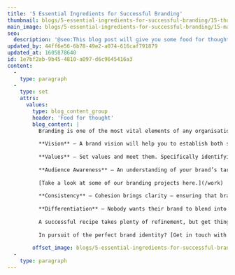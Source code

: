 ```yaml
---
title: '5 Essential Ingredients for Successful Branding'
thumbnail: blogs/5-essential-ingredients-for-successful-branding/15-thumbnail-image.jpg
main_image: blogs/5-essential-ingredients-for-successful-branding/15-main-image.jpg
seo:
  description: '@seo:This blog post will give you some food for thought. In pursuit of the perfect brand identity? Get in touch with our team on 01253 297900.'
updated_by: 44ff6e56-6b78-49e2-a074-616caf791879
updated_at: 1605878640
id: 1e7bf2ab-9b45-4810-a097-d6c9645416a3
content:
  -
    type: paragraph
  -
    type: set
    attrs:
      values:
        type: blog_content_group
        header: 'Food for thought'
        blog_content: |
          Branding is one of the most vital elements of any organisation – many have failed in their pursuit of the recipe for success. Luckily, we think we know one or two things about cooking up a killer brand identity. Whilst there are many aspects to consider when plotting to build a strong, impactful brand, we’ve compiled a list of what we consider to be the top five key ingredients. Bon appétit.
          
          **Vision** – A brand vision will help you to establish both short and long-term targets. Remaining pinpointed on specific goals will provide purpose and focus, in turn influencing the message of your brand.
          
          **Values** – Set values and meet them. Specifically identifying what you stand for will not only go a long way towards establishing your identity, but will also give your brand integrity and emotion.
          
          **Audience Awareness** – An understanding of your brand’s target market will help you to establish the right tone of communication, whilst knowing your audiences needs will help you to understand how to position your brand. All audiences ultimately want is understanding and inclusion, so study your target demographic(s) carefully and pay close attention to their behaviour – successfully connect with them and they will believe in your brand.
          
          [Take a look at some of our branding projects here.](/work)
          
          **Consistency** – Cohesion brings clarity – ensuring that brand choices are reflected right across the board will avoid confusion, promote unity and boost recognisability. The trick is to assess every action, every brand-related decision – no matter how big or small – and ensure that the message of your brand is not lost.
          
          **Differentiation** – Nobody wants their brand to blend into the background. Knowing how you stand out from competitors will help you establish your unique selling point. Figure out how to convince audiences to buy into your brand over your rivals by assessing competitors, the industry itself and, most important of all, your own strengths as a business.
          
          A successful recipe takes plenty of refinement, but get things right and your brand will most definitely provide food for thought.
          
          In pursuit of the perfect brand identity? [Get in touch with us today to speak to our team.](/contact)
          
        offset_image: blogs/5-essential-ingredients-for-successful-branding/15-offset-image.jpg
  -
    type: paragraph
---
```


